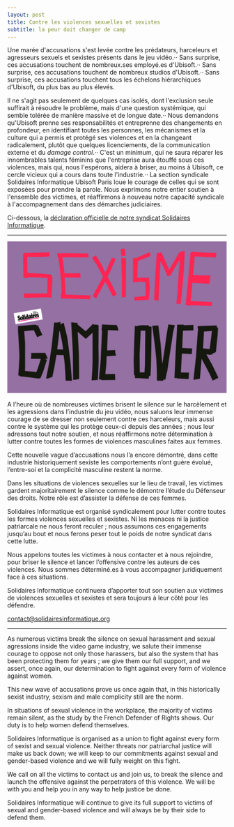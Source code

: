 ```yaml
---
layout: post
title: Contre les violences sexuelles et sexistes
subtitle: la peur doit changer de camp 
---
```


Une marée d'accusations s'est levée contre les prédateurs, harceleurs et agresseurs sexuels et sexistes présents dans le jeu vidéo.··
Sans surprise, ces accusations touchent de nombreux.ses employé.es d'Ubisoft.··
Sans surprise, ces accusations touchent de nombreux studios d'Ubisoft.··
Sans surprise, ces accusations touchent tous les échelons hiérarchiques d'Ubisoft, du plus bas au plus élevés.

Il ne s'agit pas seulement de quelques cas isolés, dont l'exclusion seule suffirait à résoudre le problème, mais d'une question systémique, qui semble tolérée de manière massive et de longue date.··
Nous demandons qu'Ubisoft prenne ses responsabilités et entreprenne des changements en profondeur, en identifiant toutes les personnes, les mécanismes et la culture qui a permis et protégé ses violences et en la changeant radicalement, plutôt que quelques licenciements, de la communication externe et du *damage control*.··
C'est un minimum, qui ne saura réparer les innombrables talents féminins que l'entreprise aura étouffé sous ces violences, mais qui, nous l'espérons, aidera à briser, au moins à Ubisoft, ce cercle vicieux qui a cours dans toute l'industrie.··
La section syndicale Solidaires Informatique Ubisoft Paris loue le courage de celles qui se sont exposées pour prendre la parole. Nous exprimons notre entier soutien à l'ensemble des victimes, et réaffirmons à nouveau notre capacité syndicale à l'accompagnement dans des démarches judiciaires.

Ci-dessous, la [déclaration officielle de notre syndicat Solidaires Informatique](https://solidairesinformatique.org/2020/06/26/contre-les-violences-sexuelles-et-sexistes-la-peur-doit-changer-de-camp/).


---
![SexismeGameOver](../assets/img/sexisme-game-over.jpg)

A l’heure où de nombreuses victimes brisent le silence sur le harcèlement et les agressions dans l’industrie du jeu vidéo, nous saluons leur immense courage de se dresser non seulement contre ces harceleurs, mais aussi contre le système qui les protège ceux-ci depuis des années ; nous leur adressons tout notre soutien, et nous réaffirmons notre détermination à lutter contre toutes les formes de violences masculines faites aux femmes.

Cette nouvelle vague d’accusations nous l’a encore démontré, dans cette industrie historiquement sexiste les comportements n’ont guère évolué, l’entre-soi et la complicité masculine restent la norme.

Dans les situations de violences sexuelles sur le lieu de travail, les victimes gardent majoritairement le silence comme le démontre l’étude du Défenseur des droits. Notre rôle est d’assister la défense de ces femmes.

Solidaires Informatique est organisé syndicalement pour lutter contre toutes les formes violences sexuelles et sexistes. Ni les menaces ni la justice patriarcale ne nous feront reculer ; nous assumons ces engagements jusqu’au bout et nous ferons peser tout le poids de notre syndicat dans cette lutte.

Nous appelons toutes les victimes à nous contacter et à nous rejoindre, pour briser le silence et lancer l’offensive contre les auteurs de ces violences. Nous sommes déterminé.es à vous accompagner juridiquement face à ces situations.

Solidaires Informatique continuera d’apporter tout son soutien aux victimes de violences sexuelles et sexistes et sera toujours à leur côté pour les défendre.

contact@solidairesinformatique.org


---

As numerous victims break the silence on sexual harassment and sexual agressions inside the video game industry, we salute their immense courage to oppose not only those harassers, but also the system that has been protecting them for years ; we give them our full support, and we assert, once again, our determination to fight against every form of violence against women.

This new wave of accusations prove us once again that, in this historically sexist industry, sexism and male complicity still are the norm.

In situations of sexual violence in the workplace, the majority of victims remain silent, as the study by the French Defender of Rights shows. Our duty is to help women defend themselves.

Solidaires Informatique is organised as a union to fight against every form of sexist and sexual violence. Neither threats nor patriarchal justice will make us back down; we will keep to our commitments against sexual and gender-based violence and we will fully weight on this fight.

We call on all the victims to contact us and join us, to break the silence and launch the offensive against the perpetrators of this violence. We will be with you and help you in any way to help justice be done.

Solidaires Informatique will continue to give its full support to victims of sexual and gender-based violence and will always be by their side to defend them.


